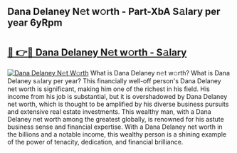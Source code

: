 ## Dana Delaney N𝚎t w𝚘rth - Part-XbA S𝚊lary per year 6yRpm

# <h2><a href="http://gc5b40.nevu.top/?p=Dana+Delaney">🔗 👉🔴 Dana Delaney N𝚎t w𝚘rth - S𝚊lary</a></h2>

[![Dana Delaney N𝚎t W𝚘rth](https://i.imgur.com/Oavwk0R.jpeg)](http://gc5b40.nevu.top/?p=Dana+Delaney)
What is Dana Delaney n𝚎t w𝚘rth? What is Dana Delaney s𝚊lary per year?
This financially well-off person's Dana Delaney net worth is significant, making him one of the richest in his field. His income from his job is substantial, but it is overshadowed by Dana Delaney net worth, which is thought to be amplified by his diverse business pursuits and extensive real estate investments. This wealthy man, with a Dana Delaney net worth among the greatest globally, is renowned for his astute business sense and financial expertise. With a Dana Delaney net worth in the billions and a notable income, this wealthy person is a shining example of the power of tenacity, dedication, and financial brilliance.
